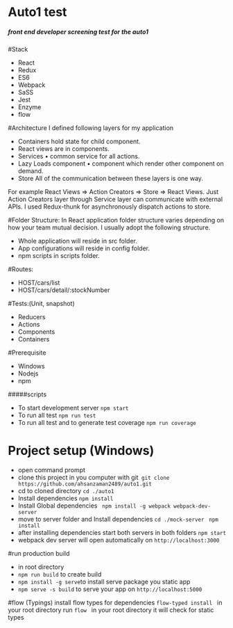 # Auto1 test
##### front end developer screening test for the auto1 


#Stack
* React
* Redux 
* ES6
* Webpack
* SaSS
* Jest 
* Enzyme
* flow


#Architecture
I defined following layers for my application 

* Containers hold state for child component. 
* React views are in components.
* Services • common service for all actions.  
* Lazy Loads component • component which render other component on demand.  
* Store All of the communication between these layers is one way. 

For example React Views => Action Creators => Store => React Views. 
Just Action Creators layer through Service layer can communicate with external APIs.
I used Redux-thunk for asynchronously dispatch actions to store. 
 
#Folder Structure: 
In React application folder structure varies depending on how your team mutual decision. I usually adopt the following structure. 
* Whole application will reside in src folder. 
* App configurations will reside in config folder. 
* npm scripts in scripts folder. 


#Routes: 
* HOST/cars/list 
* HOST/cars/detail/:stockNumber
 
#Tests:(Unit, snapshot)  
* Reducers
* Actions
* Components
* Containers 

#Prerequisite
* Windows
* Nodejs
* npm

#####scripts
* To start development server ```npm start```
* To run all test ```npm run test```
* To run all test and to generate test coverage ```npm run coverage```

# Project setup (Windows)
* open command prompt
* clone this project in you computer with git``` git clone https://github.com/ahsanzaman2489/auto1.git```
* cd to cloned directory ``` cd ./auto1 ```
* Install dependencies ``` npm install ```
* Install Global dependencies  ``` npm install -g webpack webpack-dev-server```
* move to server folder and Install dependencies ``` cd ./mock-server ``` ``` npm install```
* after installing dependencies start both servers in both folders ```npm start```
* webpack dev server will open automatically on  ```http://localhost:3000```

#run production build
* in root directory 
* ```npm run build``` to create build
* ```npm install -g serve```to install serve package you static app
* ```npm serve -s build``` to serve your app on ```http://localhost:5000```

#flow (Typings)
install flow types for dependencies ```flow-typed install ``` in your root directory
run ```flow ``` in your root directory it will check for static types

